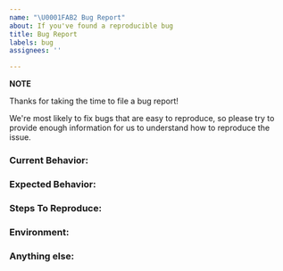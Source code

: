 ```yaml
---
name: "\U0001FAB2 Bug Report"
about: If you've found a reproducible bug
title: Bug Report
labels: bug
assignees: ''

---
```


**NOTE**

Thanks for taking the time to file a bug report!

We're most likely to fix bugs that are easy to reproduce, so please try
to provide enough information for us to understand how to reproduce the
issue. 

<!--
Note: Please search to see if an issue already exists for the bug you encountered.
-->

### Current Behavior:
<!-- A concise description of what you're experiencing. -->

### Expected Behavior:
<!-- A concise description of what you expected to happen. -->

### Steps To Reproduce:
<!--
Example: steps to reproduce the behavior:
1. In this environment...
2. With this config...
3. Run '...'
4. See error...
-->

### Environment:
<!--
Example:
- OS: Ubuntu 20.04
- Node: 13.14.0
- npm: 7.6.3
-->

### Anything else:
<!--
Links? References? Anything that will give us more context about the issue that you are encountering!
-->
